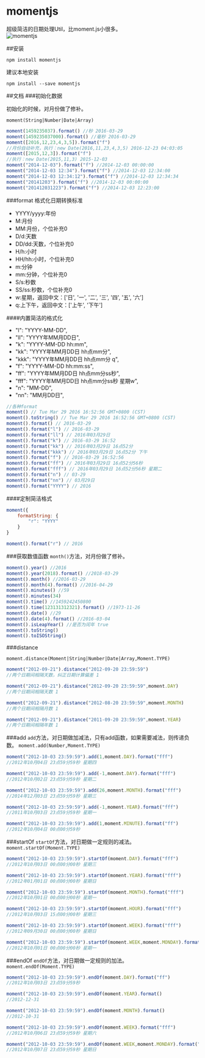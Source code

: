 
# momentjs
超级简洁的日期处理Util，比moment.js小很多。  
![momentjs](https://img.shields.io/badge/momentjs-1.1.6-red.svg)

##安装
```
npm install momentjs
```
建议本地安装

```
npm install --save momentjs
```
##文档
###初始化数据

初始化的时候，对月份做了修补。

`moment(String|Number|Date|Array)`

```javascript
moment(1459235037).format() //秒 2016-03-29
moment(1459235037000).format() //毫秒 2016-03-29
moment([2016,12,23,4,3,5]).format("f") 
//月份自动补充，执行：new Date(2016,11,23,4,3,5) 2016-12-23 04:03:05
moment([2015,12,3]).format("f") 
//执行：new Date(2015,11,3) 2015-12-03
moment("2014-12-03").format("f") //2014-12-03 00:00:00
moment("2014-12-03 12:34").format("f") //2014-12-03 12:34:00
moment("2014-12-03 12:34:12").format("f") //2014-12-03 12:34:34
moment("20141203").format("f") //2014-12-03 00:00:00
moment("201412031223").format("f") //2014-12-03 12:23:00
```

###format
格式化日期转换标准
- YYYY/yyyy:年份
- M:月份
- MM:月份，个位补充0
- D/d:天数
- DD/dd:天数，个位补充0
- H/h:小时
- HH/hh:小时，个位补充0
- m:分钟
- mm:分钟，个位补充0
- S/s:秒数
- SS/ss:秒数，个位补充0
- w:星期，返回中文：['日', '一', '二', '三', '四', '五', '六']
- q:上下午，返回中文：['上午', '下午']

####内置简洁的格式化
- "l": "YYYY-MM-DD",
- "ll": "YYYY年MM月DD日",
- "k": "YYYY-MM-DD hh:mm",
- "kk": "YYYY年MM月DD日 hh点mm分",
- "kkk": "YYYY年MM月DD日 hh点mm分 q",
- "f": "YYYY-MM-DD hh:mm:ss",
- "ff": "YYYY年MM月DD日 hh点mm分ss秒",
- "fff": "YYYY年MM月DD日 hh点mm分ss秒 星期w",
- "n": "MM-DD",
- "nn": "MM月DD日",

```javascript
//各种format
moment() // Tue Mar 29 2016 16:52:56 GMT+0800 (CST)
moment().toString() // Tue Mar 29 2016 16:52:56 GMT+0800 (CST)
moment().format() // 2016-03-29
moment().format("l") // 2016-03-29
moment().format("ll") // 2016年03月29日
moment().format("k") // 2016-03-29 16:52
moment().format("kk") // 2016年03月29日 16点52分
moment().format("kkk") // 2016年03月29日 16点52分 下午
moment().format("f") // 2016-03-29 16:52:56
moment().format("ff") // 2016年03月29日 16点52分56秒
moment().format("fff") // 2016年03月29日 16点52分56秒 星期二
moment().format("n") // 03-29
moment().format("nn") // 03月29日
moment().format("YYYY") // 2016
```
####定制简洁格式

```javascript
moment({
    formatString: {
        "r": "YYYY"
    }
}

moment().format("r") // 2016

```

###获取数值函数
`month()`方法，对月份做了修补。

```javascript
moment().year() //2016
moment().year(2018).format() //2018-03-29
moment().month() //2016-03-29
moment().month(4).format() //2016-04-29
moment().minutes() //59
moment().minutes(34)
moment().time() //1459242450800
moment().time(123131312321).format() //1973-11-26
moment().date() //29
moment().date(4).format() //2016-03-04
moment().isLeapYear() //是否为闰年 true
moment().toString()
moment().toISOString()
```
###distance

`moment.distance(Moment|String|Number|Date|Array,Moment.TYPE)`

```javascript
moment("2012-09-21").distance("2012-09-20 23:59:59") 
//两个日期间相隔天数，纠正日期计算偏差 1

moment("2012-09-21").distance("2012-09-20 23:59:59",moment.DAY) 
//两个日期间相隔天数 1

moment("2012-09-21").distance("2012-08-20 23:59:59",moment.MONTH) 
//两个日期间相隔月数 1

moment("2012-09-21").distance("2011-09-20 23:59:59",moment.YEAR) 
//两个日期间相隔年数 1

```
###add
`add`方法，对日期做加减法，只有add函数，如果需要减法，则传递负数。
`moment.add(Number,Moment.TYPE)`

```javascript
moment("2012-10-03 23:59:59").add(1,moment.DAY).format("fff")
//2012年10月04日 23点59分59秒 星期四

moment("2012-10-03 23:59:59").add(-1,moment.DAY).format("fff")
//2012年10月02日 23点59分59秒 星期二

moment("2012-10-03 23:59:59").add(26,moment.MONTH).format("fff")
//2014年12月03日 23点59分59秒 星期三

moment("2012-10-03 23:59:59").add(-1,moment.YEAR).format("fff")
//2011年10月03日 23点59分59秒 星期一

moment("2012-10-03 23:59:59").add(1,moment.MINUTE).format("ff")
//2012年10月04日 00点00分59秒
```

###startOf
`startOf`方法，对日期做一定规则的减法。  
`moment.startOf(Moment.TYPE)`

```javascript
moment("2012-10-03 23:59:59").startOf(moment.DAY).format("fff")
//2012年10月03日 00点00分00秒 星期三

moment("2012-10-03 23:59:59").startOf(moment.YEAR).format("fff")
//2012年01月01日 00点00分00秒 星期日

moment("2012-10-03 23:59:59").startOf(moment.MONTH).format("fff")
//2012年10月01日 00点00分00秒 星期一

moment("2012-10-03 23:59:59").startOf(moment.HOUR).format("fff")
//2012年10月03日 15点00分00秒 星期三

moment("2012-10-03 23:59:59").startOf(moment.WEEK).format("fff")
//2012年09月30日 00点00分00秒 星期日

moment("2012-10-03 23:59:59").startOf(moment.WEEK,moment.MONDAY).format("fff")
//2012年10月01日 00点00分00秒 星期一
```


###endOf
`endOf`方法，对日期做一定规则的加法。  
`moment.endOf(Moment.TYPE)`

```javascript
moment("2012-10-03 23:59:59").endOf(moment.DAY).format("ff")
//2012年10月03日 23点59分59秒

moment("2012-10-03 23:59:59").endOf(moment.YEAR).format()
//2012-12-31

moment("2012-10-03 23:59:59").endOf(moment.MONTH).format()
//2012-10-31

moment("2012-10-03 23:59:59").endOf(moment.WEEK).format("fff")
//2012年10月06日 23点59分59秒 星期六

moment("2012-10-03 23:59:59").endOf(moment.WEEK,moment.MONDAY).format("fff")
//2012年10月07日 23点59分59秒 星期日
```

